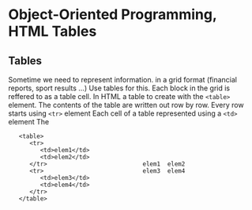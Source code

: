 # Object-Oriented Programming, HTML Tables

## Tables

Sometime we need to represent information. in a grid format (financial reports, sport results ...)
Use tables for this. Each block in the grid is reffered to as a table cell.
In HTML a table to create with the ```<table>``` element.
The contents of the table are written out row by row.
Every row starts using ```<tr>``` element
Each cell of a table represented using a ```<td>``` element
The 
```
   <table>
      <tr>
         <td>elem1</td>                 
         <td>elem2</td>                  
      </tr>                           elem1  elem2
      <tr>                            elem3  elem4
         <td>elem3</td>
         <td>elem4</td>
      </tr>
   </table>
```

